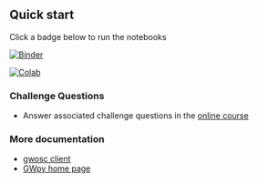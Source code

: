 ## Quick start

Click a badge below to run the notebooks

[![Binder](https://mybinder.org/badge_logo.svg)](https://mybinder.org/v2/gh/gw-odw/odw/HEAD)

[![Colab](https://colab.research.google.com/assets/colab-badge.svg)](https://colab.research.google.com/github/gw-odw/odw/blob/main/)


### Challenge Questions

* Answer associated challenge questions in the [online course](https://gw-odw.thinkific.com)


### More documentation

* [gwosc client](https://pypi.org/project/gwosc/)
* [GWpy home page](https://gwpy.github.io)
